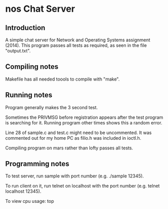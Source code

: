 nos Chat Server
=================
Introduction
-------------
A simple chat server for Network and Operating Systems assignment (2014).
This program passes all tests as required, as seen in the file "output.txt".

Compiling notes
---------------
Makefile has all needed toools to compile with "make".

Running notes
-------------
Program generally makes the 3 second test.

Sometimes the PRIVMSG before registration appears after the test program is searching for it. Running program other times shows this a random error.

Line 28 of sample.c and test.c might need to be uncommented. It was commented out for my home PC as filio.h was included in ioctl.h.

Compiling program on mars rather than lofty passes all tests.

Programming notes
-----------------
To test server, run sample with port number (e.g. ./sample 12345).

To run client on it, run telnet on localhost with the port number (e.g. telnet localhost 12345).

To view cpu usage: top
